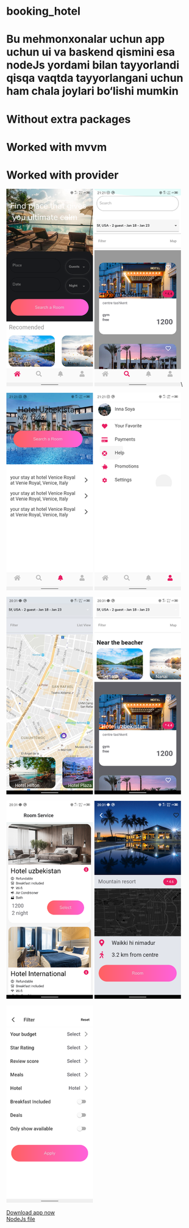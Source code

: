 # booking_hotel

<h1>Bu mehmonxonalar uchun app uchun ui va baskend qismini esa nodeJs yordami bilan tayyorlandi qisqa vaqtda tayyorlangani uchun ham chala joylari bo‘lishi mumkin</h1>

<h1>Without extra packages</h1>
<h1>Worked with mvvm</h1>
<h1>Worked with provider</h1>


<p> 
  <img src="./screenshots/home1.png" width=45% />
  <img src="./screenshots/search1.png" width=45% />\
</p>
<p> 
  <img src="./screenshots/notifications.png" width=45% />
  <img src="./screenshots/profile1.png" width=45% />
</p>
<p> 
  <img src="./screenshots/map.png" width=45% />
  <img src="./screenshots/list.png" width=45% />
</p>

  


<p> 
  <img src="./screenshots/room.png" width=45% />
  <img src="./screenshots/rooms.png" width=45% />  
</p>
<p>
  <img src="./screenshots/filter.png" width=45% />
</p>

  <a href="./release/app-release.apk?raw=true">Download app now</a>  
  <a href="https://github.com/ibrokhim-kobilov/booking_hotel_backend">NodeJs file</a>




